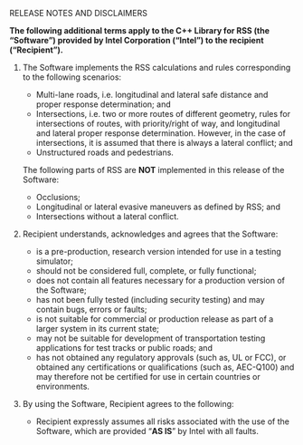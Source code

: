 RELEASE NOTES AND DISCLAIMERS

__The following additional terms apply to the C++ Library for RSS (the “Software”)
provided by Intel Corporation (“Intel”) to the recipient (“Recipient”).__

1. The Software implements the RSS calculations and rules corresponding to the following scenarios:
   - Multi-lane roads, i.e. longitudinal and lateral safe distance and proper response determination; and
   - Intersections, i.e. two or more routes of different geometry, rules for intersections of routes, with priority/right of way, and longitudinal and lateral proper response determination. However, in the case of intersections, it is assumed that there is always a lateral conflict; and
   - Unstructured roads and pedestrians.

   The following parts of RSS are __NOT__ implemented in this release of the Software:
   - Occlusions;
   - Longitudinal or lateral evasive maneuvers as defined by RSS; and
   - Intersections without a lateral conflict.

2. Recipient understands, acknowledges and agrees that the Software:
   - is a pre-production, research version intended for use in a testing simulator;
   - should not be considered full, complete, or fully functional;
   - does not contain all features necessary for a production version of the Software;
   - has not been fully tested (including security testing) and may contain bugs, errors or faults;
   - is not suitable  for commercial or production release as part of a larger system in its current state;
   - may not be suitable for development of transportation testing applications for test tracks or public roads; and
   - has not obtained any regulatory approvals (such as, UL or FCC), or obtained any certifications or qualifications (such as, AEC-Q100) and may therefore not be certified for use in certain countries or environments.

3. By using the Software, Recipient agrees to the following:
   - Recipient expressly assumes all risks associated with the use of the Software, which are provided “__AS IS__” by Intel with all faults.